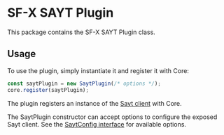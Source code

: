 # SF-X SAYT Plugin

This package contains the SF-X SAYT Plugin class.

## Usage

To use the plugin, simply instantiate it and register it with Core:

```js
const saytPlugin = new SaytPlugin(/* options */);
core.register(saytPlugin);
```
The plugin registers an instance of the [Sayt client](https://www.npmjs.com/package/sayt) with Core.


The SaytPlugin constructor can accept options to configure the exposed Sayt client. See the [SaytConfig interface](https://github.com/groupby/sayt-client/blob/develop/src/core/sayt.ts#L77) for available options.
